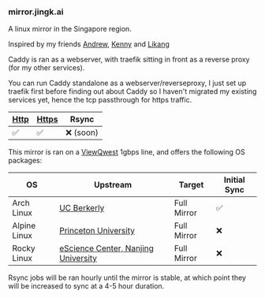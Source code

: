 ### mirror.jingk.ai

A linux mirror in the Singapore region.

Inspired by my friends [Andrew](https://mirror.0x.sg), [Kenny](http://mirror.aktkn.sg) and [Likang](https://mirror.kst.asia/)

Caddy is ran as a webserver, with traefik sitting in front as a reverse proxy (for my other services).

You can run Caddy standalone as a webserver/reverseproxy, I just set up traefik first before finding out about Caddy so I haven't migrated my existing services yet, hence the tcp passthrough for https traffic.

| [Http](http://mirror.jingk.ai)  | [Https](https://mirror.jingk.ai) | Rsync |
| ------------- | ------------- | ------------- | 
| :white_check_mark:	 | :white_check_mark:	 | :x: (soon) | 

This mirror is ran on a [ViewQwest](https://viewqwest.com) 1gbps line, and offers the following OS packages:

| OS  | Upstream |  Target  |   Initial Sync  | 
| ------------- | ------------- |  ------------- |  ------------- | 
| Arch Linux | [UC Berkerly](https://archlinux.org/mirrors/ocf.berkeley.edu/) |  Full Mirror | :white_check_mark: |
| Alpine Linux | [Princeton University](https://mirror.math.princeton.edu/pub/alpinelinux/) |  Full Mirror | :x:  | 
| Rocky Linux | [eScience Center, Nanjing University](https://mirrors.nju.edu.cn/rocky) | Full Mirror | :x:  | 


Rsync jobs will be ran hourly until the mirror is stable, at which point they will be increased to sync at a 4-5 hour duration.
